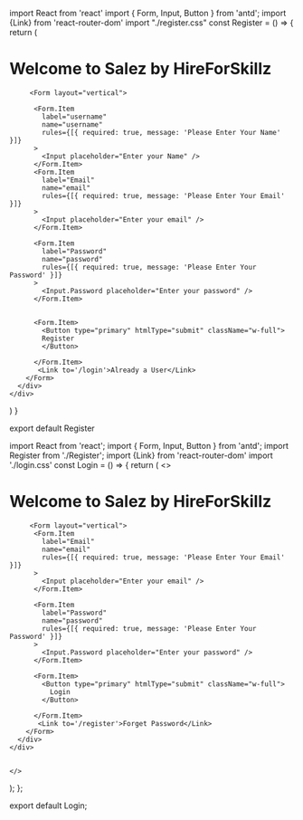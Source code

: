 import React from 'react'
import { Form, Input, Button } from 'antd';
import {Link} from 'react-router-dom'
import "./register.css"
const Register = () => {
  return (
    <div className='container'>
      <h1 className='text'>Welcome to Salez by HireForSkillz</h1>
      <div className='login-box'>
        
         <Form layout="vertical">
            
          <Form.Item
            label="username"
            name="username"
            rules={[{ required: true, message: 'Please Enter Your Name' }]}
          >
            <Input placeholder="Enter your Name" />
          </Form.Item>
          <Form.Item
            label="Email"
            name="email"
            rules={[{ required: true, message: 'Please Enter Your Email' }]}
          >
            <Input placeholder="Enter your email" />
          </Form.Item>

          <Form.Item
            label="Password"
            name="password"
            rules={[{ required: true, message: 'Please Enter Your Password' }]}
          >
            <Input.Password placeholder="Enter your password" />
          </Form.Item>
          

          <Form.Item>
            <Button type="primary" htmlType="submit" className="w-full">
            Register
            </Button>
           
          </Form.Item>
           <Link to='/login'>Already a User</Link>
        </Form>
      </div>
    </div>
    
  )
}

export default Register




import React from 'react';
import { Form, Input, Button } from 'antd';
import Register from './Register';
import {Link} from 'react-router-dom'
import './login.css'
const Login = () => {
  return (
    <>
    <div className='container'>
      <h1 className='text'>Welcome to Salez by HireForSkillz</h1>
      <div className='login-box'>
        
         <Form layout="vertical">
          <Form.Item
            label="Email"
            name="email"
            rules={[{ required: true, message: 'Please Enter Your Email' }]}
          >
            <Input placeholder="Enter your email" />
          </Form.Item>

          <Form.Item
            label="Password"
            name="password"
            rules={[{ required: true, message: 'Please Enter Your Password' }]}
          >
            <Input.Password placeholder="Enter your password" />
          </Form.Item>

          <Form.Item>
            <Button type="primary" htmlType="submit" className="w-full">
              Login
            </Button>
           
          </Form.Item>
           <Link to='/register'>Forget Password</Link>
        </Form>
      </div>
    </div>
    
    
    </>
  );
};

export default Login;



